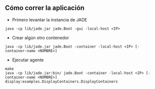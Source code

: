## Cómo correr la aplicación

- Primero levantar la instancia de JADE

```
java -cp lib/jade.jar jade.Boot -gui -local-host <IP>
```

- Crear algún otro contenedor

```
java -cp lib/jade.jar jade.Boot -container -local-host <IP> [-container-name <NOMBRE>]
```

- Ejecutar agente

```
make
java -cp lib/jade.jar:bin/ jade.Boot -container -local-host <IP> [-container-name <NOMBRE>] display:examples.DisplayContainers.DisplayContainers
```
